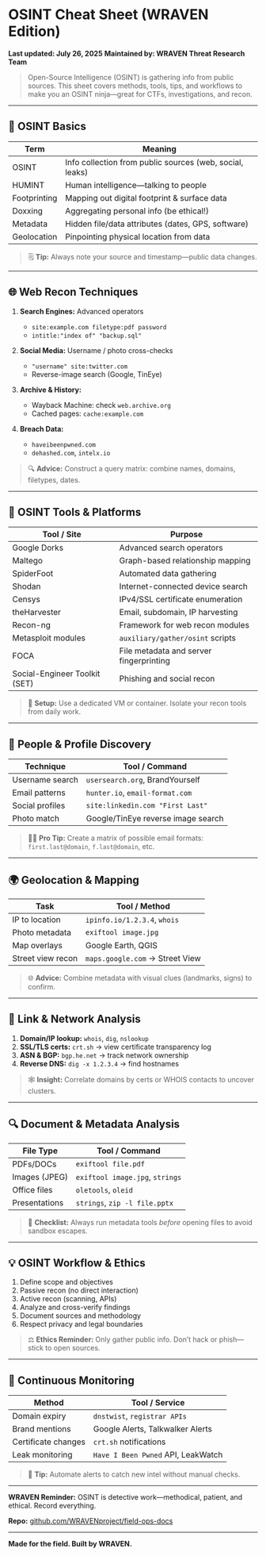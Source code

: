 # OSINT Cheat Sheet (WRAVEN Edition)

**Last updated: July 26, 2025**
**Maintained by: WRAVEN Threat Research Team**

> Open-Source Intelligence (OSINT) is gathering info from public sources. This sheet covers methods, tools, tips, and workflows to make you an OSINT ninja—great for CTFs, investigations, and recon.

---

## 🔎 OSINT Basics

| Term         | Meaning                                                  |
| ------------ | -------------------------------------------------------- |
| OSINT        | Info collection from public sources (web, social, leaks) |
| HUMINT       | Human intelligence—talking to people                     |
| Footprinting | Mapping out digital footprint & surface data             |
| Doxxing      | Aggregating personal info (be ethical!)                  |
| Metadata     | Hidden file/data attributes (dates, GPS, software)       |
| Geolocation  | Pinpointing physical location from data                  |

> 🗒️ **Tip:** Always note your source and timestamp—public data changes.

---

## 🌐 Web Recon Techniques

1. **Search Engines:** Advanced operators

   * `site:example.com filetype:pdf password`
   * `intitle:"index of" "backup.sql"`
2. **Social Media:** Username / photo cross-checks

   * `"username" site:twitter.com`
   * Reverse-image search (Google, TinEye)
3. **Archive & History:**

   * Wayback Machine: check `web.archive.org`
   * Cached pages: `cache:example.com`
4. **Breach Data:**

   * `haveibeenpwned.com`
   * `dehashed.com`, `intelx.io`

> 🔍 **Advice:** Construct a query matrix: combine names, domains, filetypes, dates.

---

## 🔧 OSINT Tools & Platforms

| Tool / Site                   | Purpose                                 |
| ----------------------------- | --------------------------------------- |
| Google Dorks                  | Advanced search operators               |
| Maltego                       | Graph-based relationship mapping        |
| SpiderFoot                    | Automated data gathering                |
| Shodan                        | Internet-connected device search        |
| Censys                        | IPv4/SSL certificate enumeration        |
| theHarvester                  | Email, subdomain, IP harvesting         |
| Recon-ng                      | Framework for web recon modules         |
| Metasploit modules            | `auxiliary/gather/osint` scripts        |
| FOCA                          | File metadata and server fingerprinting |
| Social-Engineer Toolkit (SET) | Phishing and social recon               |

> 🔧 **Setup:** Use a dedicated VM or container. Isolate your recon tools from daily work.

---

## 🧭 People & Profile Discovery

| Technique       | Tool / Command                     |
| --------------- | ---------------------------------- |
| Username search | `usersearch.org`, BrandYourself    |
| Email patterns  | `hunter.io`, `email-format.com`    |
| Social profiles | `site:linkedin.com "First Last"`   |
| Photo match     | Google/TinEye reverse image search |

> 🧑‍💻 **Pro Tip:** Create a matrix of possible email formats: `first.last@domain`, `f.last@domain`, etc.

---

## 🌍 Geolocation & Mapping

| Task              | Tool / Method                   |
| ----------------- | ------------------------------- |
| IP to location    | `ipinfo.io/1.2.3.4`, `whois`    |
| Photo metadata    | `exiftool image.jpg`            |
| Map overlays      | Google Earth, QGIS              |
| Street view recon | `maps.google.com` → Street View |

> 🌐 **Advice:** Combine metadata with visual clues (landmarks, signs) to confirm.

---

## 🔗 Link & Network Analysis

1. **Domain/IP lookup:** `whois`, `dig`, `nslookup`
2. **SSL/TLS certs:** `crt.sh` → view certificate transparency log
3. **ASN & BGP:** `bgp.he.net` → track network ownership
4. **Reverse DNS:** `dig -x 1.2.3.4` → find hostnames

> 🕸️ **Insight:** Correlate domains by certs or WHOIS contacts to uncover clusters.

---

## 🔍 Document & Metadata Analysis

| File Type     | Tool / Command                  |
| ------------- | ------------------------------- |
| PDFs/DOCs     | `exiftool file.pdf`             |
| Images (JPEG) | `exiftool image.jpg`, `strings` |
| Office files  | `oletools`, `oleid`             |
| Presentations | `strings`, `zip -l file.pptx`   |

> 📑 **Checklist:** Always run metadata tools *before* opening files to avoid sandbox escapes.

---

## 💡 OSINT Workflow & Ethics

1. Define scope and objectives
2. Passive recon (no direct interaction)
3. Active recon (scanning, APIs)
4. Analyze and cross-verify findings
5. Document sources and methodology
6. Respect privacy and legal boundaries

> ⚖️ **Ethics Reminder:** Only gather public info. Don’t hack or phish—stick to open sources.

---

## 🔄 Continuous Monitoring

| Method              | Tool / Service                     |
| ------------------- | ---------------------------------- |
| Domain expiry       | `dnstwist`, `registrar APIs`       |
| Brand mentions      | Google Alerts, Talkwalker Alerts   |
| Certificate changes | `crt.sh` notifications             |
| Leak monitoring     | `Have I Been Pwned` API, LeakWatch |

> 🔔 **Tip:** Automate alerts to catch new intel without manual checks.

---

**WRAVEN Reminder:** OSINT is detective work—methodical, patient, and ethical. Record everything.

**Repo:** [github.com/WRAVENproject/field-ops-docs](https://github.com/WRAVENproject/field-ops-docs)

---

**Made for the field. Built by WRAVEN.**
